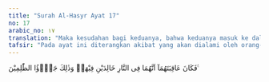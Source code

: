 ```yaml
---
title: "Surah Al-Hasyr Ayat 17"
no: 17
arabic_no: ١٧
translation: "Maka kesudahan bagi keduanya, bahwa keduanya masuk ke dalam neraka, kekal di dalamnya. Demikianlah balasan bagi orang-orang zalim. "
tafsir: "Pada ayat ini diterangkan akibat yang akan dialami oleh orang-orang munafik dan orang-orang Yahudi Bani Nadhir yang telah diperdaya setan. Kedua golongan ini akan dimasukkan ke dalam neraka bersama setan yang menjadi teman mereka. Mereka kekal di dalam neraka. Itulah balasan yang setimpal dengan perbuatan-perbuatan mereka."
---
```

فَكَانَ عَاقِبَتَهُمَآ اَنَّهُمَا فِى النَّارِ خَالِدَيْنِ فِيْهَاۗ وَذٰلِكَ جَزٰۤؤُا الظّٰلِمِيْنَ ࣖ